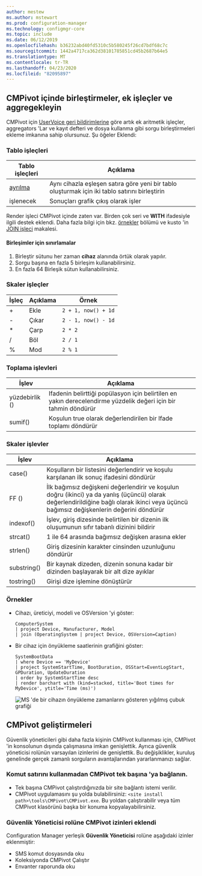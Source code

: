 ```yaml
---
author: mestew
ms.author: mstewart
ms.prod: configuration-manager
ms.technology: configmgr-core
ms.topic: include
ms.date: 06/12/2019
ms.openlocfilehash: b36232abd40fd5310c5b580245f26cd7bdf68c7c
ms.sourcegitcommit: 1442a4717ca362d38101785851cd45b2687b64e5
ms.translationtype: MT
ms.contentlocale: tr-TR
ms.lasthandoff: 04/23/2020
ms.locfileid: "82095897"
---
```

## <a name="add-joins-additional-operators-and-aggregators-in-cmpivot"></a><a name="bkmk_cmpivot"></a>CMPivot içinde birleştirmeler, ek işleçler ve aggregekleyin
<!--4054074-->
 CMPivot için [UserVoice geri bildirimlerine](https://configurationmanager.uservoice.com/forums/300492-ideas/suggestions/35636239-cmpivot-additional-operators-and-joins) göre artık ek aritmetik işleçler, aggregators 'Lar ve kayıt defteri ve dosya kullanma gibi sorgu birleştirmeleri ekleme imkanına sahip olursunuz. Şu öğeler Eklendi:

### <a name="table-operators"></a>Tablo işleçleri

|Tablo işleçleri| Açıklama|
|-----|-----|
| [ayrılma](https://docs.microsoft.com/azure/kusto/query/joinoperator)| Aynı cihazla eşleşen satıra göre yeni bir tablo oluşturmak için iki tablo satırını birleştirin|
|işlenecek|Sonuçları grafik çıkış olarak işler|

Render işleci CMPivot içinde zaten var. Birden çok seri ve **WITH** ifadesiyle ilgili destek eklendi. Daha fazla bilgi için bkz. [örnekler](#bkmk_cmpivot-examples) bölümü ve kusto 'in [JOIN işleci](https://docs.microsoft.com/azure/kusto/query/joinoperator) makalesi. 

#### <a name="limitations-for-joins"></a>Birleşimler için sınırlamalar

1. Birleştir sütunu her zaman **cihaz** alanında örtük olarak yapılır.
1. Sorgu başına en fazla 5 birleşim kullanabilirsiniz.
1. En fazla 64 Birleşik sütun kullanabilirsiniz.

### <a name="scalar-operators"></a>Skaler işleçler

|İşleç| Açıklama|Örnek|
|-----|-----|-----|
| + | Ekle| `2 + 1, now() + 1d`|
| - |  Çıkar| `2 - 1, now() - 1d`|
| * | Çarp| `2 * 2`|
| / | Böl | `2 / 1`|
| % | Mod | `2 % 1`

### <a name="aggregation-functions"></a>Toplama işlevleri

|İşlev| Açıklama|
|-----|-----|
| yüzdebirlik ()| Ifadenin belirttiği popülasyon için belirtilen en yakın derecelendirme yüzdelik değeri için bir tahmin döndürür|
| sumif() | Koşulun true olarak değerlendirilen bir Ifade toplamı döndürür|

### <a name="scalar-functions"></a>Skaler işlevler

|İşlev| Açıklama|
|-----|-----|
| case()| Koşulların bir listesini değerlendirir ve koşulu karşılanan ilk sonuç ifadesini döndürür |
| FF () | İlk bağımsız değişkeni değerlendirir ve koşulun doğru (ikinci) ya da yanlış (üçüncü) olarak değerlendirildiğine bağlı olarak ikinci veya üçüncü bağımsız değişkenlerin değerini döndürür|
 | indexof() | İşlev, giriş dizesinde belirtilen bir dizenin ilk oluşumunun sıfır tabanlı dizinini bildirir|
| strcat() | 1 ile 64 arasında bağımsız değişken arasına ekler |
| strlen()| Giriş dizesinin karakter cinsinden uzunluğunu döndürür|
| substring() | Bir kaynak dizeden, dizenin sonuna kadar bir dizinden başlayarak bir alt dize ayıklar |
| tostring() | Girişi dize işlemine dönüştürür |


### <a name="examples"></a><a name="bkmk_cmpivot-examples"></a>Örnekler

- Cihazı, üreticiyi, modeli ve OSVersion 'yi göster:

   ``` Kusto
   ComputerSystem
   | project Device, Manufacturer, Model
   | join (OperatingSystem | project Device, OSVersion=Caption)
   ```

- Bir cihaz için önyükleme saatlerinin grafiğini göster:

   ``` Kusto
   SystemBootData
   | where Device == 'MyDevice'
   | project SystemStartTime, BootDuration, OSStart=EventLogStart, GPDuration, UpdateDuration
   | order by SystemStartTime desc
   | render barchart with (kind=stacked, title='Boot times for MyDevice', ytitle='Time (ms)')
   ```
 
   ![MS 'de bir cihazın önyükleme zamanlarını gösteren yığılmış çubuk grafiği](../../media/4054074-render-using-with-statement.png)


## <a name="improvements-to-cmpivot"></a>CMPivot geliştirmeleri

Güvenlik yöneticileri gibi daha fazla kişinin CMPivot kullanması için, CMPivot 'in konsolunun dışında çalışmasına imkan genişlettik. Ayrıca güvenlik yöneticisi rolünün varsayılan izinlerini de genişlettik. Bu değişiklikler, kuruluş genelinde gerçek zamanlı sorguların avantajlarından yararlanmanızı sağlar.

### <a name="connect-to-cmpivot-standalone-without-using-the-command-line"></a>Komut satırını kullanmadan CMPivot tek başına 'ya bağlanın.
<!--4619340-->

- Tek başına CMPivot çalıştırdığınızda bir site bağlantı istemi verilir. 
- CMPivot uygulamasını şu yolda bulabilirsiniz: `<site install path>\tools\CMPivot\CMPivot.exe`. Bu yoldan çalıştırabilir veya tüm CMPivot klasörünü başka bir konuma kopyalayabilirsiniz.
 
### <a name="added-cmpivot-permissions-to-the-security-administrator-role"></a>Güvenlik Yöneticisi rolüne CMPivot izinleri eklendi
<!--4683130-->

Configuration Manager yerleşik **Güvenlik Yöneticisi** rolüne aşağıdaki izinler eklenmiştir:
- SMS komut dosyasında oku
- Koleksiyonda CMPivot Çalıştır
- Envanter raporunda oku

